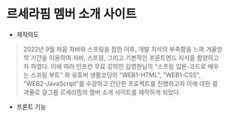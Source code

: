 # 르세라핌 멤버 소개 사이트
* 제작의도
>  2022년 9월 처음 자바와 스프링을 접한 이후, 개발 지식의 부족함을 느껴 겨울방학 기간을 이용하여 자바, 스프링, 그리고 기본적인 프론트엔드 지식을 함양하고자 하였다. 이에 따라 인프런 무료 강의인 김영한님의 "스프링 입문-코드로 배우는 스프링 부트" 와 유튜버 생활코딩의 "WEB1-HTML", "WEB1-CSS", "WEB2-JavaScript"를 수강하고 간단한 프로젝트를 진행하고자 이에 대한 결과물로 걸그룹 르세라핌의 멤버 소개 사이트를 제작하게 되었다. 
* 프론트 기능

